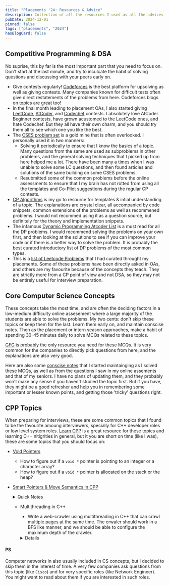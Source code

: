 ```yaml
---
title: "Placements '24: Resources & Advice"
description: Collection of all the resources I used as all the advices that worked the best for me.
pubDate: 2024-12-01
pinned: false
tags: ["placements", "2024"]
hasBlogCard: false
---
```


## Competitive Programming & DSA

No suprise, this by far is the most important part that you need to focus on. Don't start at the last minute, and try to inculcate the habit of solving questions and discussing with your peers early on.

- Give contests regularly! [Codeforces](https://codeforces.com/) is the best platform for upsolving as well as giving contests. Many companies known for difficult tests often give direct restatements of the problems from here. Codeforces blogs on topics are great too!
- In the final month leading to placement OAs, I also started giving [LeetCode](https://leetcode.com/), [AtCoder](https://atcoder.jp/), and [Codechef](www.codechef.com) contests. I absolutely love AtCoder Beginner contests, have grown acustomed to the LeetCode ones, and hate Codechef. But they all have their own charm, and you should try them all to see which one you like the best.
- The [CSES problem set](https://cses.fi/) is a gold mine that is often overlooked. I personally used it in two manners:
  - Solving it periodically to ensure that I know the basics of a topic. Many questions from the same are used as subproblems in other problems, and the general solving techniques that I picked up from here helped me a lot. There have been many a times when I was unable to solve some LC questions, and then found articles and solutions of the same building on some CSES problems.
  - Resubmitted some of the common problems before the online assessments to ensure that I my brain has not rotted from using all the templates and Co-Pilot suggestions during the regular CP contests.
- [CP Algorithms](https://cp-algorithms.com/) is my go to resource for templates & intial understanding of a topic. The explanations are crystal clear, all accompanied by code snippets, common extensions of the problems as well as recommened problems. I would not recommed using it as a question source, but definitely for the theory and implementation snippets.
- The infamous [Dynamic Programming Atcoder List](https://atcoder.jp/contests/dp/tasks) is a must read for all the DP problems. I would recommend solving the problems on your own first, and then looking at the solutions to see if you can improve your code or if there is a better way to solve the problem. It is probably the best curated introductory list of DP problems of the most common types.
- This is a [list of Leetcode Problems](https://leetcode.com/problem-list/an5azr1i/) that I had curated throught my placements. Some of these problems have been directly asked in OAs, and others are my favourite because of the concepts they teach. They are strictly more from a CP point of view and not DSA, so they may not be entirely useful for interview preparation.

## Core Computer Science Concepts

These concepts take the most time, and are often the deciding factors in a low-medium difficulty online assesement where a large majority of the students are able to solve the problems. My two cents: don't skip these topics or keep them for the last. Learn them early on, and maintain conscise notes. Then as the placement or intern season approaches, make a habit of spending 30-45 minutes daily to solve MCQs related to these topics.

[GFG](https://www.geeksforgeeks.org/) is probably the only resource you need for these MCQs. It is very common for the companies to directly pick questions from here, and the explanations are also very good.

Here are also some [conscise notes](../../../blog/placements/OOPS.pdf) that I started maintainging as I solved these MCQs, as well as from the questions I saw in my online assements and that of my seniors. I have no plans of updating them, and they probably won't make any sense if you haven't studied the topic first. But if you have, they might be a good refresher and help you in remembering some important or lesser known points, and getting those 'tricky' questions right.

## CPP Topics

When preparing for interviews, these are some common topics that I found to be the favourite amoung interviewers, specially for C++ developer roles or low level system roles. [Learn CPP](https://www.learncpp.com/) is a great resource for these topics and learning C++ nitigrities in general, but it you are short on time (like I was), these are some topics that you should focus on:

- [Void Pointers](https://www.learncpp.com/cpp-tutorial/void-pointers/)

  - How to figure out if a `void *` pointer is pointing to an integer or a character array?
  - How to figure out if a `void *` pointer is allocated on the stack or the heap?

- [Smart Pointers & Move Semantics in CPP](https://www.learncpp.com/cpp-tutorial/introduction-to-smart-pointers-move-semantics/)

  <details>
  <summary>Quick Notes</summary>

  - How do these work under the hood and why do we need them?

    We need smart pointers because raw pointers are error prone and can lead to memory leaks. Smart pointers are objects that manage the memory of a pointer, and automatically free the memory when the object goes out of scope. They are also exception safe, and can be used in containers and classes.

  - `std::unique_ptr`

    - Allocated on the stack, and eventually calls `delete` on the pointer when it goes out of the scope.
    - The copy assignment operator and the copy constructor are deleted, and thus it can't be copied. You need to use `std::move` to transfer the ownership of the pointer.
    - Smart enough to differentiate between scalar delete or array delete, but is advised to use with `std::vector` or `std::array` instead of raw arrays.
    - Use `std::make_unqiue` to create a `std::unique_ptr` instead of using `new` directly. It calls the constructor of the object and returns a `std::unique_ptr` to the object. This can lead to better exception safety and is more readable.

  - `std::shared_ptr`

    - Keeps track of how many `std::shared_ptr` are pointing to the same object, and deletes the object when the last `std::shared_ptr` goes out of scope.
    - Always make a copy of an existing `std::shared_ptr` if you need more than one `std::shared_ptr` pointing to the same resource, otherwise each of them might think that it the sole owner, and drop the memory when it goes out of scope.
    - `std::make_shared` is also available, and is recommended to use instead of `new` for the same reasons as `std::make_unique`.
    - Internally, it uses a control block to keep track of the number of `std::shared_ptr` pointing to the same resource, and the resource itself. The control block is allocated on the heap, and the resource is allocated on the heap as well.

  - `std::weak_ptr`

  - Difference between references and pointers in C++. When to use which and how they affect the safety as well as the usability of the code?

  </details>

  - Multithreading in C++

    - Write a web-crawler using multithreading in C++ that can crawl multiple pages at the same time. The crwaler should work in a BFS like manner, and we should be able to configure the maximum depth of the crawler.

    <details>

    We have assumed the existence of a `HtmlParser` class that has a method `getUrls` that returns a list of URLs on the page. The `crawl` method should return a list of all the URLs that the crawler has visited.

    ```cpp showLineNumbers
    class Solution
    {
    public:
        vector<string> crawl(string startUrl, HtmlParser htmlParser, int maxDepth = 100)
        {
            unordered_set<string> seen{startUrl};
            string hostname = getHostname(startUrl);

            // Store the URL and its depth in the queue
            queue<pair<string, int>> q;
            q.push({startUrl, 0});

            vector<thread> threads;
            mutex mtx; // Mutex to guard seen and q
            condition_variable cv;

            // Worker function which continuously fetches URLs from the queue and processes them
            // Each worker DOES NOT process one complete depth as it may not be optimal
            auto worker = [&]()
            {
                while (true)
                {
                    pair<string, int> current;

                    {
                        unique_lock<mutex> lock(mtx); // Need deferred lock to use cv.wait_for
                        // cv.wait_for is used to avoid spurious wakeups
                        cv.wait_for(lock, 30ms, [&]()
                                    { return !q.empty(); });

                        // Kill the worker if the queue is empty
                        if (q.empty())
                            return;

                        current = q.front();
                        q.pop();
                    }

                    // Parse the URL
                    string url = current.first;
                    int depth = current.second;

                    if (depth >= maxDepth)
                        continue;

                    vector<string> urls = htmlParser.getUrls(url);

                    for (const auto &nextUrl : urls)
                    {
                        // Check if URL is within the same domain
                        if (nextUrl.find(hostname) != string::npos)
                        {
                            lock_guard<mutex> lock(mtx);
                            if (seen.insert(nextUrl).second)
                            {
                                q.push({nextUrl, depth + 1});
                                cv.notify_all();
                            }
                        }
                    }
                }
            };

            // Get the number of hardware threads and create that many threads
            for (int i = 0; i < thread::hardware_concurrency(); ++i)
                threads.emplace_back(worker);

            for (auto &t : threads)
                t.join();

            return {seen.begin(), seen.end()};
        }

    private:
        // Extract hostname from the URL
        // URL is assumed to be of the form "http://hostname/..."
        string getHostname(const string &url)
        {
            return url.substr(0, url.find('/', 7));
        }
    };
    ```

    </details>

#### PS

Computer networks in also usually included in CS concepts, but I decided to skip them in the interest of time. A very few companies ask questions from this topic (like `Cisco`) and for very specific roles (like Network Engineer). You might want to read about them if you are interested in such roles.
